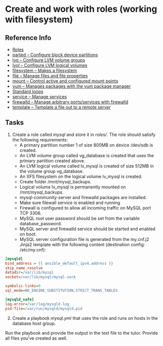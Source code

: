 # Create and work with roles  (working with filesystem)

## Reference Info

* [Roles](https://docs.ansible.com/ansible/latest/user_guide/playbooks_reuse_roles.html)
* [parted – Configure block device partitions](https://docs.ansible.com/ansible/latest/modules/parted_module.html)
* [lvg – Configure LVM volume groups](https://docs.ansible.com/ansible/latest/modules/lvg_module.html#lvg-module)
* [lvol – Configure LVM logical volumes](https://docs.ansible.com/ansible/latest/modules/lvol_module.html#lvol-module)
* [filesystem – Makes a filesystem](https://docs.ansible.com/ansible/latest/modules/filesystem_module.html#filesystem-module)
* [file – Manage files and file properties](https://docs.ansible.com/ansible/latest/modules/file_module.html)
* [mount – Control active and configured mount points](https://docs.ansible.com/ansible/latest/modules/mount_module.html#mount-module)
* [yum – Manages packages with the yum package manager](https://docs.ansible.com/ansible/latest/modules/yum_module.html#yum-module)
* [Standard loops](https://docs.ansible.com/ansible/latest/user_guide/playbooks_loops.html#standard-loops)
* [service – Manage services](https://docs.ansible.com/ansible/latest/modules/service_module.html)
* [firewalld – Manage arbitrary ports/services with firewalld](https://docs.ansible.com/ansible/latest/modules/firewalld_module.html#firewalld-module)
* [template – Template a file out to a remote server](https://docs.ansible.com/ansible/latest/modules/template_module.html#template-module)



## Tasks

1. Create a role called _mysql_ and store it in _roles/_. The role should satisfy the following requirements:
    * A primary partition number 1 of size 800MB on device /dev/sdb is created.
	* An LVM volume group called vg_database is created that uses the primary partition created above.
	* An LVM logical volume called lv_mysql is created of size 512MB in the volume group vg_database.
	* An XFS filesystem on the logical volume lv_mysql is created.
	* Create folder /mnt/mysql_backups.
	* Logical volume lv_mysql is permanently mounted on /mnt/mysql_backups.
	* mysql-community-server and firewalld packages are installed. 
	* Make sure filewall service is enabled and running 
	* Firewall is configured to allow all incoming traffic on MySQL port TCP 3306.
	* MySQL root user password should be set from the variable database_password.
	* MySQL server and firewalld service should be started and enabled on boot.
	* MySQL server configuration file is generated from the my.cnf.j2 Jinja2 template with the following content (destination config: /etc/my.cnf):
```ini
[mysqld]
bind_address = {{ ansible_default_ipv4.address }}
skip_name_resolve
datadir=/var/lib/mysql
socket=/var/lib/mysql/mysql.sock

symbolic-links=0
sql_mode=NO_ENGINE_SUBSTITUTION,STRICT_TRANS_TABLES

[mysqld_safe]
log-error=/var/log/mysqld.log
pid-file=/var/run/mysqld/mysqld.pid
```
2. Create a playbook _mysql.yml_ that uses the role and runs on hosts in the database host group.

Run the playbook and provide the output in the text file to the tutor. Provide all files you've created as well. 